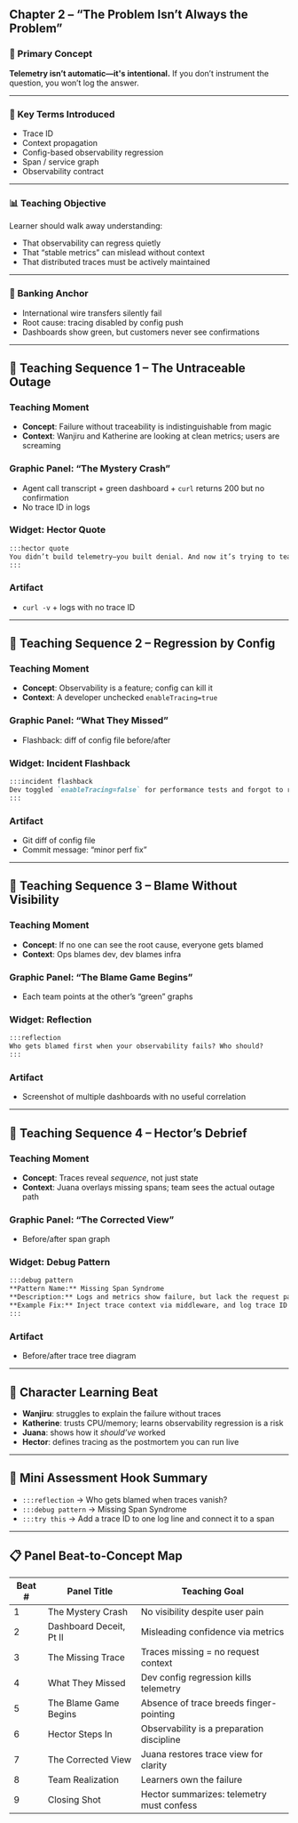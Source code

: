## Chapter 2 – “The Problem Isn’t Always the Problem”

### 🧠 Primary Concept
**Telemetry isn’t automatic—it's intentional.** If you don’t instrument the question, you won’t log the answer.

---

### 🧩 Key Terms Introduced
- Trace ID
- Context propagation
- Config-based observability regression
- Span / service graph
- Observability contract

---

### 📊 Teaching Objective
Learner should walk away understanding:
- That observability can regress quietly
- That “stable metrics” can mislead without context
- That distributed traces must be actively maintained

---

### 🧱 Banking Anchor
- International wire transfers silently fail
- Root cause: tracing disabled by config push
- Dashboards show green, but customers never see confirmations

---

## 🧪 Teaching Sequence 1 – The Untraceable Outage

### Teaching Moment
- **Concept**: Failure without traceability is indistinguishable from magic
- **Context**: Wanjiru and Katherine are looking at clean metrics; users are screaming

### Graphic Panel: “The Mystery Crash”
- Agent call transcript + green dashboard + `curl` returns 200 but no confirmation
- No trace ID in logs

### Widget: Hector Quote
```markdown
:::hector quote
You didn’t build telemetry—you built denial. And now it’s trying to teach you something.
:::
```

### Artifact
- `curl -v` + logs with no trace ID

---

## 🧪 Teaching Sequence 2 – Regression by Config

### Teaching Moment
- **Concept**: Observability is a feature; config can kill it
- **Context**: A developer unchecked `enableTracing=true`

### Graphic Panel: “What They Missed”
- Flashback: diff of config file before/after

### Widget: Incident Flashback
```markdown
:::incident flashback
Dev toggled `enableTracing=false` for performance tests and forgot to re-enable it before merging to prod.
:::
```

### Artifact
- Git diff of config file
- Commit message: “minor perf fix”

---

## 🧪 Teaching Sequence 3 – Blame Without Visibility

### Teaching Moment
- **Concept**: If no one can see the root cause, everyone gets blamed
- **Context**: Ops blames dev, dev blames infra

### Graphic Panel: “The Blame Game Begins”
- Each team points at the other’s “green” graphs

### Widget: Reflection
```markdown
:::reflection
Who gets blamed first when your observability fails? Who should?
:::
```

### Artifact
- Screenshot of multiple dashboards with no useful correlation

---

## 🧪 Teaching Sequence 4 – Hector’s Debrief

### Teaching Moment
- **Concept**: Traces reveal *sequence*, not just state
- **Context**: Juana overlays missing spans; team sees the actual outage path

### Graphic Panel: “The Corrected View”
- Before/after span graph

### Widget: Debug Pattern
```markdown
:::debug pattern
**Pattern Name:** Missing Span Syndrome
**Description:** Logs and metrics show failure, but lack the request path context.
**Example Fix:** Inject trace context via middleware, and log trace ID at every hop.
:::
```

### Artifact
- Before/after trace tree diagram

---

## 👤 Character Learning Beat
- **Wanjiru**: struggles to explain the failure without traces
- **Katherine**: trusts CPU/memory; learns observability regression is a risk
- **Juana**: shows how it *should’ve* worked
- **Hector**: defines tracing as the postmortem you can run live

---

## 🧪 Mini Assessment Hook Summary
- `:::reflection` → Who gets blamed when traces vanish?
- `:::debug pattern` → Missing Span Syndrome
- `:::try this` → Add a trace ID to one log line and connect it to a span

---

## 📋 Panel Beat-to-Concept Map
| Beat # | Panel Title             | Teaching Goal                             |
| ------ | ----------------------- | ----------------------------------------- |
| 1      | The Mystery Crash       | No visibility despite user pain           |
| 2      | Dashboard Deceit, Pt II | Misleading confidence via metrics         |
| 3      | The Missing Trace       | Traces missing = no request context       |
| 4      | What They Missed        | Dev config regression kills telemetry     |
| 5      | The Blame Game Begins   | Absence of trace breeds finger-pointing   |
| 6      | Hector Steps In         | Observability is a preparation discipline |
| 7      | The Corrected View      | Juana restores trace view for clarity     |
| 8      | Team Realization        | Learners own the failure                  |
| 9      | Closing Shot            | Hector summarizes: telemetry must confess |

